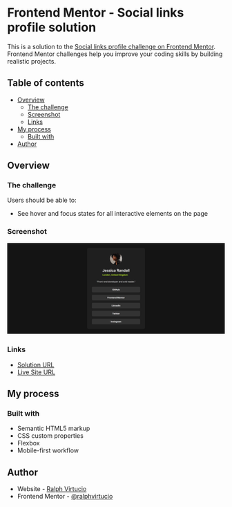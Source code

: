 # Frontend Mentor - Social links profile solution

This is a solution to the [Social links profile challenge on Frontend Mentor](https://www.frontendmentor.io/challenges/social-links-profile-UG32l9m6dQ). Frontend Mentor challenges help you improve your coding skills by building realistic projects.

## Table of contents

- [Overview](#overview)
  - [The challenge](#the-challenge)
  - [Screenshot](#screenshot)
  - [Links](#links)
- [My process](#my-process)
  - [Built with](#built-with)
- [Author](#author)

## Overview

### The challenge

Users should be able to:

- See hover and focus states for all interactive elements on the page

### Screenshot

![Screenshot of Social Links Profile](./screenshot.png)

### Links

- [Solution URL](https://github.com/ralphvirtucio/social-links-profile)
- [Live Site URL](https://ralphvirtucio.github.io/social-links-profile/)

## My process

### Built with

- Semantic HTML5 markup
- CSS custom properties
- Flexbox
- Mobile-first workflow

## Author

- Website - [Ralph Virtucio](https://ralphvirtucio-portfolio.vercel.app/)
- Frontend Mentor - [@ralphvirtucio](https://www.frontendmentor.io/profile/ralphvirtucio)
